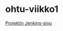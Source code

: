 ohtu-viikko1
============

<a href="http://ohtu.jamo.io/job/skaipio-viikko1/">Projektin Jenkins-sivu<a>
